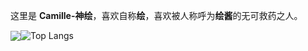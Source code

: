 这里是 **Camille-神绘**，喜欢自称**绘**，喜欢被人称呼为**绘酱**的无可救药之人。

<img align="center" src="https://github-readme-stats.vercel.app/api?username=changesuger&show_icons=true&hide_title=true&hide_border=true&theme=dracula" /><img align="center" alt="Top Langs" src="https://github-readme-stats.vercel.app/api/top-langs/?username=changesuger&layout=compact&show_icons=true&hide_border=true&theme=dracula&exclude_repo=ChangeSuger.github.io" />
